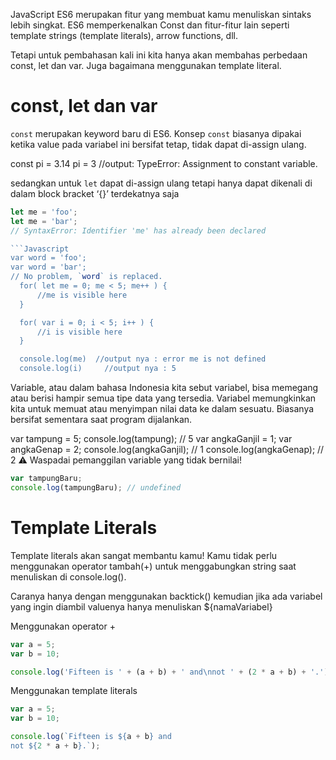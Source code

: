 JavaScript ES6 merupakan fitur yang membuat kamu menuliskan sintaks lebih singkat. ES6 memperkenalkan Const dan fitur-fitur lain seperti template strings (template literals), arrow functions, dll.

Tetapi untuk pembahasan kali ini kita hanya akan membahas perbedaan const, let dan var. Juga bagaimana menggunakan template literal.

# const, let dan var

`const` merupakan keyword baru di ES6. Konsep `const` biasanya dipakai ketika value pada variabel ini bersifat tetap, tidak dapat di-assign ulang.

const pi = 3.14
pi = 3  //output: TypeError: Assignment to constant variable.

sedangkan untuk `let` dapat di-assign ulang tetapi hanya dapat dikenali di dalam block bracket ‘{}’ terdekatnya saja
```Javascript
let me = 'foo';
let me = 'bar';
// SyntaxError: Identifier 'me' has already been declared

```Javascript
var word = 'foo';
var word = 'bar';
// No problem, `word` is replaced.
  for( let me = 0; me < 5; me++ ) {
      //me is visible here
  }

  for( var i = 0; i < 5; i++ ) {
      //i is visible here
  }

  console.log(me)  //output nya : error me is not defined
  console.log(i) 	 //output nya : 5
```

Variable, atau dalam bahasa Indonesia kita sebut variabel, bisa memegang atau berisi hampir semua tipe data yang tersedia. Variabel memungkinkan kita untuk memuat atau menyimpan nilai data ke dalam sesuatu. Biasanya bersifat sementara saat program dijalankan.

var tampung = 5;
console.log(tampung); // 5
var angkaGanjil = 1;
var angkaGenap = 2;
console.log(angkaGanjil); // 1
console.log(angkaGenap); // 2
⚠️ Waspadai pemanggilan variable yang tidak bernilai!

```Javascript
var tampungBaru;
console.log(tampungBaru); // undefined
```
 
# Template Literals
Template literals akan sangat membantu kamu! Kamu tidak perlu menggunakan operator tambah(+) untuk menggabungkan string saat menuliskan di console.log().

Caranya hanya dengan menggunakan backtick() kemudian jika ada variabel yang ingin diambil valuenya hanya menuliskan ${namaVariabel}

Menggunakan operator +
```JavaScript
var a = 5;
var b = 10;

console.log('Fifteen is ' + (a + b) + ' and\nnot ' + (2 * a + b) + '.');
```

Menggunakan template literals
```JavaScript
var a = 5;
var b = 10;

console.log(`Fifteen is ${a + b} and
not ${2 * a + b}.`);
```
